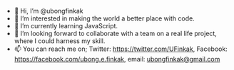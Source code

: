 - 👋 Hi, I’m @ubongfinkak
- 👀 I’m interested in making the world a better place with code.
- 🌱 I’m currently learning JavaScript.
- 💞️ I’m looking forward to collaborate with a team on a real life project, where I could harness my skill.
- 📫 You can reach me on; Twitter: https://twitter.com/UFinkak, Facebook: https://facebook.com/ubong.e.finkak, email: ubongfinkak@gmail.com

<!---
ubongfinkak/ubongfinkak is a ✨ special ✨ repository because its `README.md` (this file) appears on your GitHub profile.
You can click the Preview link to take a look at your changes.
--->
